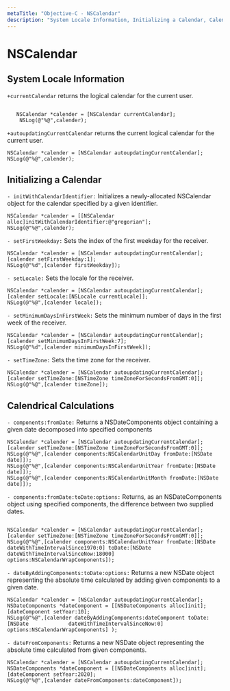 ```yaml
---
metaTitle: "Objective-C - NSCalendar"
description: "System Locale Information, Initializing a Calendar, Calendrical Calculations"
---
```


# NSCalendar



## System Locale Information


`+currentCalendar` returns the logical calendar for the current user.

```

   NSCalendar *calender = [NSCalendar currentCalendar];
    NSLog(@"%@",calender);

```

`+autoupdatingCurrentCalendar` returns the current logical calendar for the current user.

```objc
NSCalendar *calender = [NSCalendar autoupdatingCurrentCalendar];
NSLog(@"%@",calender); 

```



## Initializing a Calendar


`- initWithCalendarIdentifier:` Initializes a newly-allocated NSCalendar object for the calendar specified by a given identifier.

```objc
NSCalendar *calender = [[NSCalendar alloc]initWithCalendarIdentifier:@"gregorian"];
NSLog(@"%@",calender);

```

`- setFirstWeekday:` Sets the index of the first weekday for the receiver.

```objc
NSCalendar *calender = [NSCalendar autoupdatingCurrentCalendar];
[calender setFirstWeekday:1];
NSLog(@"%d",[calender firstWeekday]);

```

`- setLocale:` Sets the locale for the receiver.

```objc
NSCalendar *calender = [NSCalendar autoupdatingCurrentCalendar];
[calender setLocale:[NSLocale currentLocale]];
NSLog(@"%@",[calender locale]);

```

`- setMinimumDaysInFirstWeek:` Sets the minimum number of days in the first week of the receiver.

```objc
NSCalendar *calender = [NSCalendar autoupdatingCurrentCalendar];
[calender setMinimumDaysInFirstWeek:7];
NSLog(@"%d",[calender minimumDaysInFirstWeek]);     

```

`- setTimeZone:` Sets the time zone for the receiver.

```objc
NSCalendar *calender = [NSCalendar autoupdatingCurrentCalendar];
[calender setTimeZone:[NSTimeZone timeZoneForSecondsFromGMT:0]];
NSLog(@"%@",[calender timeZone]);

```



## Calendrical Calculations


`- components:fromDate:` Returns a NSDateComponents object containing a given date decomposed into specified components

```objc
NSCalendar *calender = [NSCalendar autoupdatingCurrentCalendar];
[calender setTimeZone:[NSTimeZone timeZoneForSecondsFromGMT:0]];
NSLog(@"%@",[calender components:NSCalendarUnitDay fromDate:[NSDate date]]);
NSLog(@"%@",[calender components:NSCalendarUnitYear fromDate:[NSDate date]]);
NSLog(@"%@",[calender components:NSCalendarUnitMonth fromDate:[NSDate date]]);

```

`- components:fromDate:toDate:options:` Returns, as an NSDateComponents object using specified components, the difference between two supplied dates.

```

NSCalendar *calender = [NSCalendar autoupdatingCurrentCalendar];
[calender setTimeZone:[NSTimeZone timeZoneForSecondsFromGMT:0]];
NSLog(@"%@",[calender components:NSCalendarUnitYear fromDate:[NSDate dateWithTimeIntervalSince1970:0] toDate:[NSDate dateWithTimeIntervalSinceNow:18000] options:NSCalendarWrapComponents]);

```

`- dateByAddingComponents:toDate:options:` Returns a new NSDate object representing the absolute time calculated by adding given components to a given date.

```objc
NSCalendar *calender = [NSCalendar autoupdatingCurrentCalendar];
NSDateComponents *dateComponent = [[NSDateComponents alloc]init];
[dateComponent setYear:10];
NSLog(@"%@",[calender dateByAddingComponents:dateComponent toDate:[NSDate             dateWithTimeIntervalSinceNow:0] options:NSCalendarWrapComponents] );

```

`- dateFromComponents:` Returns a new NSDate object representing the absolute time calculated from given components.

```objc
NSCalendar *calender = [NSCalendar autoupdatingCurrentCalendar];
NSDateComponents *dateComponent = [[NSDateComponents alloc]init];
[dateComponent setYear:2020];
NSLog(@"%@",[calender dateFromComponents:dateComponent]);

```

